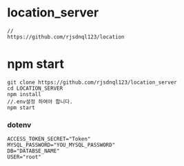 # location_server
```
//
https://github.com/rjsdnql123/location
```
# npm start

```
git clone https://github.com/rjsdnql123/location_server
cd LOCATION_SERVER
npm install
//.env설정 하여야 합니다.
npm start
```

### dotenv
```
ACCESS_TOKEN_SECRET="Token"
MYSQL_PASSWORD="YOU_MYSQL_PASSWORD"
DB="DATABSE_NAME"
USER="root"

```
